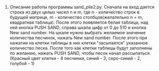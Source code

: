 1. Описание работы программы sand_pile2.py. 
Сначала на вход дается строка из двух целых чисел n и m, где n - количество строк в будущей матрице, m - количество столбцов(желательно n = m, квадратная таблица). После этого появляется белая таблица, над ней кнопка PUSH SAND, справа шкала цифр от 0 до 510 и кнопка New sand number. На шкале нужно выбрать желаемое значение количества песчинок, нажать New sand number. После этого при нажатии на клетки таблицы в них клетки "засыпается" указанное количество песка. После того как клетки таблицы будут заполнены по желанию, нажать PUSH SAND, чтобы песок начал рассыпаться. (Красный цвет клетки - 4 песчинки, синий - 3, серо-синий - 2, голубой - 1)
